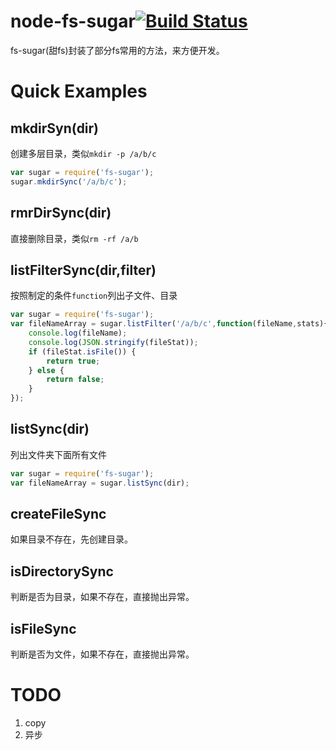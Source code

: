 node-fs-sugar[![Build Status](https://travis-ci.org/maczam/node-fs-sugar.svg)](https://travis-ci.org/maczam/node-fs-sugar)
=====
fs-sugar(甜fs)封装了部分fs常用的方法，来方便开发。


Quick Examples
===

mkdirSyn(dir)
---
创建多层目录，类似`mkdir -p /a/b/c`
```js
var sugar = require('fs-sugar');
sugar.mkdirSync('/a/b/c');
```
rmrDirSync(dir)
---
直接删除目录，类似`rm -rf /a/b`


listFilterSync(dir,filter)
---
按照制定的条件`function`列出子文件、目录
```js
var sugar = require('fs-sugar');
var fileNameArray = sugar.listFilter('/a/b/c',function(fileName,stats){
    console.log(fileName);
    console.log(JSON.stringify(fileStat));
    if (fileStat.isFile()) {
        return true;
    } else {
        return false;
    }
});

```

listSync(dir)
---
列出文件夹下面所有文件
```js
var sugar = require('fs-sugar');
var fileNameArray = sugar.listSync(dir);
```

createFileSync
---
如果目录不存在，先创建目录。

isDirectorySync
---
判断是否为目录，如果不存在，直接抛出异常。

isFileSync
---
判断是否为文件，如果不存在，直接抛出异常。

TODO
====
1. copy
2. 异步
